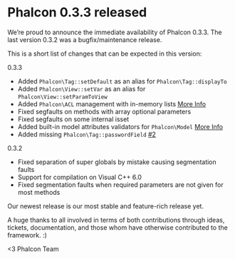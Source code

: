 Phalcon 0.3.3 released
======================

We’re proud to announce the immediate availability of Phalcon 0.3.3. The last 
version 0.3.2 was a bugfix/maintenance release. 

This is a short list of changes that can be expected in this version:

0.3.3

- Added `Phalcon\Tag::setDefault` as an alias for `Phalcon\Tag::displayTo`
- Added `Phalcon\View::setVar` as an alias for `Phalcon\View::setParamToView`
- Added `Phalcon\ACL` management with in-memory lists 
  [More Info](https://docs.phalconphp.com/en/latest/reference/acl.html)
- Fixed segfaults on methods with array optional parameters
- Fixed segfaults on some internal isset
- Added built-in model attributes validators for `Phalcon\Model` 
  [More Info](https://docs.phalconphp.com/en/latest/reference/models.html#validating-data-integrity)
- Added missing `Phalcon\Tag::passwordField` [#2](https://github.com/phalcon/cphalcon/issues/2)

0.3.2

- Fixed separation of super globals by mistake causing segmentation faults
- Support for compilation on Visual C++ 6.0
- Fixed segmentation faults when required parameters are not given for most methods

Our newest release is our most stable and feature-rich release yet. 

A huge thanks to all involved in terms of both contributions through ideas, 
tickets, documentation, and those whom have otherwise contributed to the 
framework. :)

<3 Phalcon Team